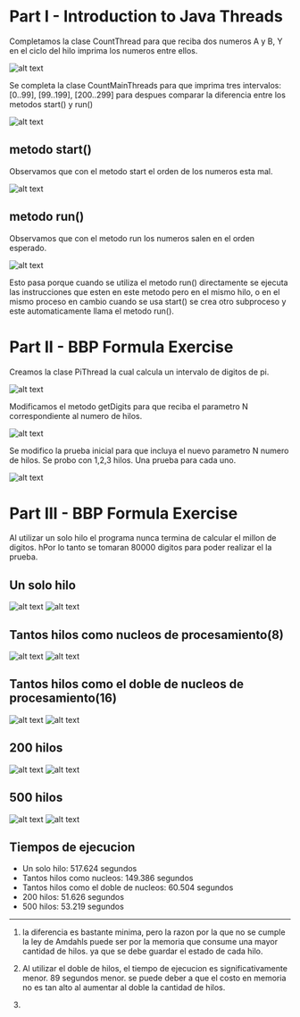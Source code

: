 # Part I - Introduction to Java Threads

Completamos la clase CountThread para que reciba dos numeros A y B, Y en el ciclo del hilo imprima los numeros entre ellos.

![alt text](https://github.com/diego2097/lab1-arsw/blob/master/BBP_formula/img/picture_1.1.PNG "CountThread")

Se completa la clase CountMainThreads para que imprima tres intervalos: [0..99], [99..199], [200..299] para despues comparar la diferencia entre los metodos start() y run()

![alt text](https://github.com/diego2097/lab1-arsw/blob/master/BBP_formula/img/picture_1.2.PNG "CountThreadsMain")

## metodo start()
Observamos que con el metodo start el orden de los numeros esta mal. 

![alt text](https://github.com/diego2097/lab1-arsw/blob/master/BBP_formula/img/picture_start.PNG "start")

## metodo run()
Observamos que con el metodo run los numeros salen en el orden esperado. 

![alt text](https://github.com/diego2097/lab1-arsw/blob/master/BBP_formula/img/picture_run.PNG "Run")

Esto pasa porque cuando se utiliza el metodo run() directamente se ejecuta las instrucciones que esten en este metodo pero en el mismo hilo, o en el mismo proceso
en cambio cuando se usa start() se crea otro subproceso y este automaticamente llama el metodo run(). 

# Part II - BBP Formula Exercise

Creamos la clase PiThread la cual calcula un intervalo de digitos de pi. 

![alt text](https://github.com/diego2097/lab1-arsw/blob/master/BBP_formula/img/picture_2.1.PNG "PiThread")

Modificamos el metodo getDigits para que reciba el parametro N correspondiente al numero de hilos.

![alt text](https://github.com/diego2097/lab1-arsw/blob/master/BBP_formula/img/picture_2.2.PNG "getDigits")

Se modifico la prueba inicial para que incluya el nuevo parametro N numero de hilos. Se probo con 1,2,3 hilos. Una prueba para cada uno. 

![alt text](https://github.com/diego2097/lab1-arsw/blob/master/BBP_formula/img/picture_2.3.PNG "test")

# Part III - BBP Formula Exercise

Al utilizar un solo hilo el programa nunca termina de calcular el millon de digitos. hPor lo tanto se tomaran 80000 digitos para poder realizar el la prueba.

## Un solo hilo 

![alt text](https://github.com/diego2097/lab1-arsw/blob/master/BBP_formula/img/onethread_threads.PNG "onethread_threads")
![alt text](https://github.com/diego2097/lab1-arsw/blob/master/BBP_formula/img/onethread_memory.PNG "onethread_memory")

## Tantos hilos como nucleos de procesamiento(8)

![alt text](https://github.com/diego2097/lab1-arsw/blob/master/BBP_formula/img/available_threads.PNG "available_threads")
![alt text](https://github.com/diego2097/lab1-arsw/blob/master/BBP_formula/img/available_memory.PNG "available_memory")

## Tantos hilos como el doble de nucleos de procesamiento(16)

![alt text](https://github.com/diego2097/lab1-arsw/blob/master/BBP_formula/img/double_threads.PNG "double_threads")
![alt text](https://github.com/diego2097/lab1-arsw/blob/master/BBP_formula/img/double_memory.PNG "double_memory")
	
## 200 hilos 

![alt text](https://github.com/diego2097/lab1-arsw/blob/master/BBP_formula/img/200_threads.PNG "200_threads")
![alt text](https://github.com/diego2097/lab1-arsw/blob/master/BBP_formula/img/200_memory.PNG "200_memory")
	
## 500 hilos

![alt text](https://github.com/diego2097/lab1-arsw/blob/master/BBP_formula/img/500_threads.PNG "500_threads")
![alt text](https://github.com/diego2097/lab1-arsw/blob/master/BBP_formula/img/500_memory.PNG "500_memory")
	

## Tiempos de ejecucion 

- Un solo hilo: 517.624 segundos 
- Tantos hilos como nucleos: 149.386 segundos 
- Tantos hilos como el doble de nucleos: 60.504 segundos 
- 200 hilos: 51.626 segundos 
- 500 hilos: 53.219 segundos

-------------


1. la diferencia es bastante minima, pero la razon por la que no se cumple la ley de Amdahls puede ser por la memoria que consume una mayor cantidad de hilos. ya que se debe guardar el estado de cada hilo.  

2. Al utilizar el doble de hilos, el tiempo de ejecucion es significativamente menor. 89 segundos menor. se puede deber a que el costo en memoria no es tan alto al aumentar al doble la cantidad de hilos. 

3. 
 
